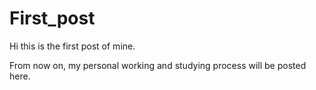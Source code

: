 # First_post

Hi this is the first post of mine.

From now on, my personal working and studying process will be posted here.




